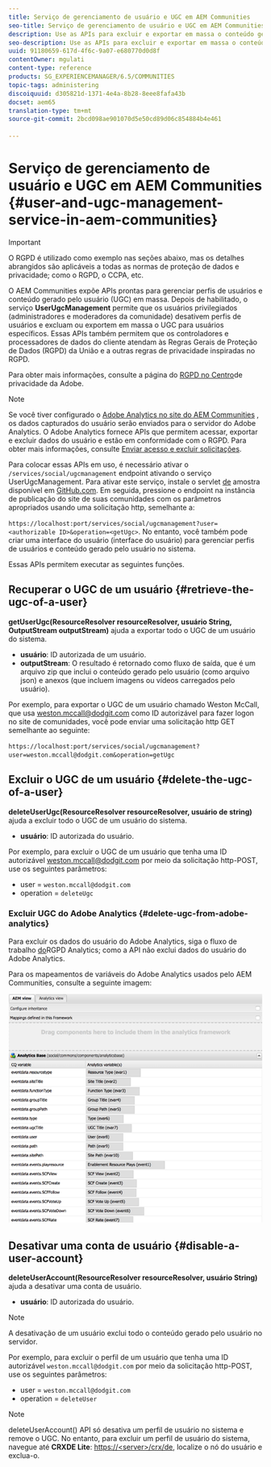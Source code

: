 ```yaml
---
title: Serviço de gerenciamento de usuário e UGC em AEM Communities
seo-title: Serviço de gerenciamento de usuário e UGC em AEM Communities
description: Use as APIs para excluir e exportar em massa o conteúdo gerado pelo usuário e desativar a conta do usuário.
seo-description: Use as APIs para excluir e exportar em massa o conteúdo gerado pelo usuário e desativar a conta do usuário.
uuid: 91180659-617d-4f6c-9a07-e680770d0d8f
contentOwner: mgulati
content-type: reference
products: SG_EXPERIENCEMANAGER/6.5/COMMUNITIES
topic-tags: administering
discoiquuid: d305821d-1371-4e4a-8b28-8eee8fafa43b
docset: aem65
translation-type: tm+mt
source-git-commit: 2bcd098ae901070d5e50cd89d06c854884b4e461

---
```



# Serviço de gerenciamento de usuário e UGC em AEM Communities {#user-and-ugc-management-service-in-aem-communities}

>[!IMPORTANT]
>
>O RGPD é utilizado como exemplo nas seções abaixo, mas os detalhes abrangidos são aplicáveis a todas as normas de proteção de dados e privacidade; como o RGPD, o CCPA, etc.


O AEM Communities expõe APIs prontas para gerenciar perfis de usuários e conteúdo gerado pelo usuário (UGC) em massa. Depois de habilitado, o serviço **UserUgcManagement** permite que os usuários privilegiados (administradores e moderadores da comunidade) desativem perfis de usuários e excluam ou exportem em massa o UGC para usuários específicos. Essas APIs também permitem que os controladores e processadores de dados do cliente atendam às Regras Gerais de Proteção de Dados (RGPD) da União e a outras regras de privacidade inspiradas no RGPD.

Para obter mais informações, consulte a página do [RGPD no Centro](https://www.adobe.com/privacy/general-data-protection-regulation.html)de privacidade da Adobe.

>[!NOTE]
>
>Se você tiver configurado o [Adobe Analytics no site do AEM Communities](/help/communities/analytics.md) , os dados capturados do usuário serão enviados para o servidor do Adobe Analytics. O Adobe Analytics fornece APIs que permitem acessar, exportar e excluir dados do usuário e estão em conformidade com o RGPD. Para obter mais informações, consulte [Enviar acesso e excluir solicitações](https://marketing.adobe.com/resources/help/en_US/analytics/gdpr/gdpr_submit_access_delete.html).


Para colocar essas APIs em uso, é necessário ativar o `/services/social/ugcmanagement` endpoint ativando o serviço UserUgcManagement. Para ativar este serviço, instale o servlet [de](https://github.com/Adobe-Marketing-Cloud/aem-communities-ugc-migration/tree/master/bundles/communities-ugc-management-servlet) amostra disponível em [GitHub.com](https://github.com/Adobe-Marketing-Cloud/aem-communities-ugc-migration/tree/master/bundles/communities-ugc-management-servlet). Em seguida, pressione o endpoint na instância de publicação do site de suas comunidades com os parâmetros apropriados usando uma solicitação http, semelhante a:

`https://localhost:port/services/social/ugcmanagement?user=<authorizable ID>&operation=<getUgc>`. No entanto, você também pode criar uma interface do usuário (interface do usuário) para gerenciar perfis de usuários e conteúdo gerado pelo usuário no sistema.

Essas APIs permitem executar as seguintes funções.

## Recuperar o UGC de um usuário {#retrieve-the-ugc-of-a-user}

**getUserUgc(ResourceResolver resourceResolver, usuário String, OutputStream outputStream)** ajuda a exportar todo o UGC de um usuário do sistema.

* **usuário**: ID autorizada de um usuário.
* **outputStream**: O resultado é retornado como fluxo de saída, que é um arquivo zip que inclui o conteúdo gerado pelo usuário (como arquivo json) e anexos (que incluem imagens ou vídeos carregados pelo usuário).

Por exemplo, para exportar o UGC de um usuário chamado Weston McCall, que usa weston.mccall@dodgit.com como ID autorizável para fazer logon no site de comunidades, você pode enviar uma solicitação http GET semelhante ao seguinte:

`https://localhost:port/services/social/ugcmanagement?user=weston.mccall@dodgit.com&operation=getUgc`

## Excluir o UGC de um usuário {#delete-the-ugc-of-a-user}

**deleteUserUgc(ResourceResolver resourceResolver, usuário de string)** ajuda a excluir todo o UGC de um usuário do sistema.

* **usuário**: ID autorizada do usuário.

Por exemplo, para excluir o UGC de um usuário que tenha uma ID autorizável weston.mccall@dodgit.com por meio da solicitação http-POST, use os seguintes parâmetros:

* user = `weston.mccall@dodgit.com`
* operation = `deleteUgc`

### Excluir UGC do Adobe Analytics {#delete-ugc-from-adobe-analytics}

Para excluir os dados do usuário do Adobe Analytics, siga o fluxo de trabalho [do](https://marketing.adobe.com/resources/help/en_US/analytics/gdpr/an_gdpr_workflow.html)RGPD Analytics; como a API não exclui dados do usuário do Adobe Analytics.

Para os mapeamentos de variáveis do Adobe Analytics usados pelo AEM Communities, consulte a seguinte imagem:

![Mapeamento variável de comunidades AEM para o Adobe Analytics](assets/analytics-communities-mapping.png)

## Desativar uma conta de usuário {#disable-a-user-account}

**deleteUserAccount(ResourceResolver resourceResolver, usuário String)** ajuda a desativar uma conta de usuário.

* **usuário**: ID autorizada do usuário.

>[!NOTE]
>
>A desativação de um usuário exclui todo o conteúdo gerado pelo usuário no servidor.


Por exemplo, para excluir o perfil de um usuário que tenha uma ID autorizável `weston.mccall@dodgit.com` por meio da solicitação http-POST, use os seguintes parâmetros:

* user = `weston.mccall@dodgit.com`
* operation = `deleteUser`

>[!NOTE]
>
>deleteUserAccount() API só desativa um perfil de usuário no sistema e remove o UGC. No entanto, para excluir um perfil de usuário do sistema, navegue até **CRXDE Lite**: [https://&lt;server>/crx/de](https://localhost:4502/crx/de), localize o nó do usuário e exclua-o.



